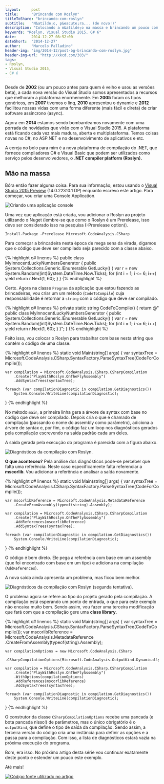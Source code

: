 ```yaml
---
layout:     post
title:      "Brincando com Rozlyn"
titleToShare: "brincando-com-roslyn"
subtitle:   "N&atilde;o, p&eacute;ra... (de novo!)"
description: "Colocando a m&atilde;o na massa e brincando um pouco com as APIs do Roslyn."
keywords: "Roslyn, Visual Studio 2015, C# 6"
date:       2014-12-27 08:52:00
dateShort:  "2014-12-27"
author:     "Marcelo Palladino"
header-img: "img/2014-12/post-bg-brincando-com-roslyn.jpg"
header-img-url: "http://xkcd.com/303/"
tags:
- Roslyn,
- Visual Studio 2015,
- C# 6
---
```


<p>
    Desde de <b>2002</b> (ou um pouco antes para quem &eacute; velho e usou as vers&otilde;es beta), a cada nova vers&atilde;o do Visual Studio somos apresentados a recursos que melhoram a plataforma enormemente.
    Em <b>2005</b> foram os tipos gen&eacute;ricos, em <b>2007</b> tivemos o linq, <b>2010</b> apresentou o dynamic e <b>2012</b> facilitou nossas vidas com uma
    forma diferente (mais f&aacute;cil e direta) de criar software ass&iacute;ncrono (async).
</p>

<p>
    Agora em <b>2014</b> estamos sendo bombardeamos novamente com uma porrada de novidades que vir&atilde;o com o Visual Studio 2015.
    A plataforma est&aacute; ficando cada vez mais madura, aberta e multiplataforma. Temos coisas novas no C#, no ASP.NET e no desenvolvimento de
    aplicativos e etc.
</p>

<p>
    A cereja no bolo para mim &eacute; a nova plataforma de compila&ccedil;&atilde;o do
    .NET, que fornece compiladores C# e Visual Basic que podem ser utilizados como servi&ccedil;o pelos desenvolvedores, 
    o <b>.NET compiler platform (Roslyn).</b>
</p>

<h2 class="section-heading">M&atilde;o na massa</h2>

<p>
    B&oacute;ra ent&atilde;o fazer alguma coisa. Para sua informa&ccedil;&atilde;o, estou usando o
    <a href="http://www.visualstudio.com/en-us/downloads/visual-studio-2015-downloads-vs.aspx" target="_blank">Visual Studio 2015 Preview</a> (14.0.22310.1 DP) enquanto escrevo este artigo. Para come&ccedil;ar, vou criar uma
    Console Application.
</p>

<img src="{{ site.url }}/img/2014-12/playwithroslyn_0.png" alt="Criando uma aplica&ccedil;&atilde;o console" class="img-responsive center-block">

<p>
    Uma vez que aplica&ccedil;&atilde;o est&aacute; criada, vou adicionar o Roslyn ao projeto
    utilizando o Nuget (lembre-se que como o Roslyn &eacute; um Prerelease, isso
    deve ser considerado isso na pesquisa (-Prerelease option)).
</p>

```
Install-Package -Prerelease Microsoft.CodeAnalysis.CSharp
```

<p>
    Para come&ccedil;ar a brincadeira nesta &eacute;poca de mega sena da virada,
    digamos que o c&oacute;digo que deve ser compilado seja parecido com a classe abaixo.
</p>

{% highlight c# linenos %}
public class MyInnocentLuckyNumbersGenerator
{
    public System.Collections.Generic.IEnumerable<int> GetLucky()
    {
        var r = new System.Random((int)System.DateTime.Now.Ticks);
        for (int i = 1; i <= 6; i++)
            yield return r.Next(1, 60);
    }
}
{% endhighlight %}


<p>
    Certo. Agora na classe <code>Program</code> da aplica&ccedil;&atilde;o que estou fazendo as brincadeiras, vou criar um 
    um m&eacute;todo (<code>CodeToCompile</code>) cuja responsabilidade &eacute; retornar a <code>string</code> com o c&oacute;digo que deve ser compilado.
</p>

{% highlight c# linenos %}
private static string CodeToCompile()
{
    return @"
        public class MyInnocentLuckyNumbersGenerator
        {
            public System.Collections.Generic.IEnumerable<int> GetLucky()
            {
                var r = new System.Random((int)System.DateTime.Now.Ticks);
                for (int i = 1; i <= 6; i++)
                    yield return r.Next(1, 60);
            }
        }";
}
{% endhighlight %}

<p>
    Feito isso, vou colocar o Roslyn para trabalhar com base nesta string que cont&eacute;m o c&oacute;digo de uma classe.
</p>

{% highlight c# linenos %}
static void Main(string[] args)
{
    var syntaxTree = Microsoft.CodeAnalysis.CSharp.SyntaxFactory.ParseSyntaxTree(CodeForCompile());

    var compilation = Microsoft.CodeAnalysis.CSharp.CSharpCompilation
        .Create("PlayWithRoslyn.OnTheFlyAssembly")
        .AddSyntaxTrees(syntaxTree);

    foreach (var compilationDiagnostic in compilation.GetDiagnostics())
        System.Console.WriteLine(compilationDiagnostic);
}
{% endhighlight %}

<p>
    No m&eacute;todo <code>main</code>, a primeira linha gera a &aacute;rvore de syntax com base no c&oacute;digo que
    deve ser compilado. Depois cria o que &eacute; chamado de compila&ccedil;&atilde;o (passando o nome do assembly como par&acirc;metro),
    adiciona a &aacute;rvore de syntax e, por fim, o c&oacute;digo faz um loop nos diagn&oacute;sticos gerados pela compila&ccedil;&atilde;o escrevendo na sa&iacute;da padr&atilde;o cada um deles. 
</p>

<p>
    A sa&iacute;da gerada pela execu&ccedil;&atilde;o do programa &eacute; parecida com a figura abaixo.
</p>

<img src="{{ site.url }}/img/2014-12/playwithroslyn_1.png" alt="Diagn&oacute;sticos da compila&ccedil;&atilde;o com Roslyn." class="img-responsive center-block">

<p>
    <b>O que aconteceu?</b> Pela an&aacute;lise dos diagn&oacute;sticos pode-se perceber que falta uma refer&ecirc;ncia. Neste caso especificamente falta referenciar a <b>mscorlib</b>. Vou adicionar a refer&ecirc;ncia e analisar a sa&iacute;da novamente.
</p>

{% highlight c# linenos %}
static void Main(string[] args)
{
    var syntaxTree = Microsoft.CodeAnalysis.CSharp.SyntaxFactory.ParseSyntaxTree(CodeForCompile());

    var mscorlibReference = Microsoft.CodeAnalysis.MetadataReference
        .CreateFromAssembly(typeof(string).Assembly);

    var compilation = Microsoft.CodeAnalysis.CSharp.CSharpCompilation
        .Create("PlayWithRoslyn.OnTheFlyAssembly")
        .AddReferences(mscorlibReference)
        .AddSyntaxTrees(syntaxTree);

    foreach (var compilationDiagnostic in compilation.GetDiagnostics())
        System.Console.WriteLine(compilationDiagnostic);
}
{% endhighlight %}

<p>
    O c&oacute;digo &eacute; bem direto. Ele pega a refer&ecirc;ncia com base em um assembly (que foi encontrado com base em um tipo) e adiciona na compila&ccedil;&atilde;o (<code>AddReferences</code>). 
</p>

<p>
    A nova sa&iacute;da ainda apresenta um problema, mas ficou bem melhor.
</p>

<img src="{{ site.url }}/img/2014-12/playwithroslyn_2.png" alt="Diagn&oacute;sticos da compila&ccedil;&atilde;o com Roslyn (segunda tentativa)." class="img-responsive center-block">

<p>
O problema agora se refere ao tipo do projeto gerado pela compila&ccedil;&atilde;o. A compila&ccedil;&atilde;o est&aacute; esperando um ponto de entrada, o que para este exemplo n&atilde;o encaixa muito bem. Sendo assim, vou fazer uma terceira modifica&ccedil;&atilde;o que far&aacute; com que a compila&ccedil;&atilde;o gere uma <b>class library</b>.
</p>

{% highlight c# linenos %}
static void Main(string[] args)
{
    var syntaxTree = Microsoft.CodeAnalysis.CSharp.SyntaxFactory.ParseSyntaxTree(CodeToCompile());
    var mscorlibReference = Microsoft.CodeAnalysis.MetadataReference
        .CreateFromAssembly(typeof(string).Assembly);

    var compilationOptions = new Microsoft.CodeAnalysis.CSharp
        .CSharpCompilationOptions(Microsoft.CodeAnalysis.OutputKind.DynamicallyLinkedLibrary);

    var compilation = Microsoft.CodeAnalysis.CSharp.CSharpCompilation
        .Create("PlayWithRoslyn.OnTheFlyAssembly")
        .WithOptions(compilationOptions)
        .AddReferences(mscorlibReference)
        .AddSyntaxTrees(syntaxTree);

    foreach (var compilationDiagnostic in compilation.GetDiagnostics())
        System.Console.WriteLine(compilationDiagnostic);
}
{% endhighlight %}

<p>
O construtor da classe <code>CSharpCompilationOptions</code> recebe uma pancada (e bota pancada nisso!) de par&acirc;metros, mas o &uacute;nico obrigat&oacute;rio &eacute; o <code>outputKind</code>, que define o tipo de sa&iacute;da da compila&ccedil;&atilde;o. Sendo assim, a terceira vers&atilde;o do c&oacute;digo cria uma inst&acirc;ncia para definir as op&ccedil;&otilde;es e a passa para a compila&ccedil;&atilde;o. Com isso, a lista de diagn&oacute;sticos estar&aacute; vazia na pr&oacute;xima execu&ccedil;&atilde;o do programa.
</p>

<p>
Bom, era isso. No pr&oacute;ximo artigo desta s&eacute;rie vou continuar exatamente deste ponto e estender um pouco este exemplo.
</p>

<p>
    At&eacute; mais!
</p>

<a href="https://github.com/mfpalladino/PlayWithRoslyn" target="_blank"><img src="{{ site.url }}/img/Octocat.jpg" alt="C&oacute;digo fonte utilizado no artigo" class="img-responsive center-block" style="cursor:pointer;"></a> 
